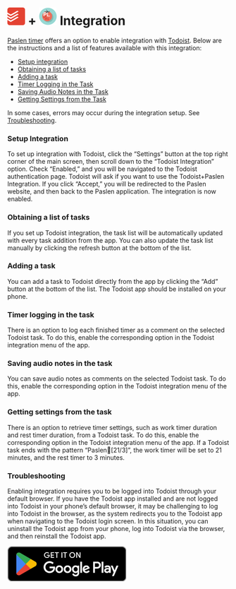 # <img src="todoist_ico.png" alt="Todoist app cion" width="40"/>  + <img src="paslen_ico.png" alt="Todoist app cion" width="40"/> Integration

[Paslen timer](https://play.google.com/store/apps/details?id=com.alki.paslen) offers an option to enable integration with [Todoist](https://todoist.com/). Below are the instructions and a list of features available with this integration:
 - [Setup integration](#setup-integration)
 - [Obtaining a list of tasks](#obtaining-a-list-of-tasks)
 - [Adding a task](#adding-a-task)
 - [Timer Logging in the Task](#Timer-logging-in-the-task)
 - [Saving Audio Notes in the Task](#saving-audio-notes-in-the-task)
 - [Getting Settings from the Task](#getting-settings-from-the-task)


In some cases, errors may occur during the integration setup. See [Troubleshooting](#troubleshooting).

 ### Setup Integration

To set up integration with Todoist, click the “Settings” button at the top right corner of the main screen, then scroll down to the “Todoist Integration” option. Check “Enabled,” and you will be navigated to the Todoist authentication page. Todoist will ask if you want to use the Todoist+Paslen Integration. If you click “Accept,” you will be redirected to the Paslen website, and then back to the Paslen application. The integration is now enabled.

 ### Obtaining a list of tasks

If you set up Todoist integration, the task list will be automatically updated with every task addition from the app. You can also update the task list manually by clicking the refresh button at the bottom of the list.

 ### Adding a task

You can add a task to Todoist directly from the app by clicking the “Add” button at the bottom of the list. The Todoist app should be installed on your phone.

 ### Timer logging in the task

There is an option to log each finished timer as a comment on the selected Todoist task. To do this, enable the corresponding option in the Todoist integration menu of the app.

 ### Saving audio notes in the task

You can save audio notes as comments on the selected Todoist task. To do this, enable the corresponding option in the Todoist integration menu of the app.

 ### Getting settings from the task
There is an option to retrieve timer settings, such as work timer duration and rest timer duration, from a Todoist task. To do this, enable the corresponding option in the Todoist integration menu of the app. If a Todoist task ends with the pattern “Paslen🍅[21/3]”, the work timer will be set to 21 minutes, and the rest timer to 3 minutes.

 ### Troubleshooting
Enabling integration requires you to be logged into Todoist through your default browser. If you have the Todoist app installed and are not logged into Todoist in your phone’s default browser, it may be challenging to log into Todoist in the browser, as the system redirects you to the Todoist app when navigating to the Todoist login screen. In this situation, you can uninstall the Todoist app from your phone, log into Todoist via the browser, and then reinstall the Todoist app.

<a href="[https://example.com](https://play.google.com/store/apps/details?id=com.alki.paslen)" class="image-link">
            <img src="GetItOnGooglePlay_Badge_Web_color_English.png" alt="Get Paslen on Google Play">
</a>

